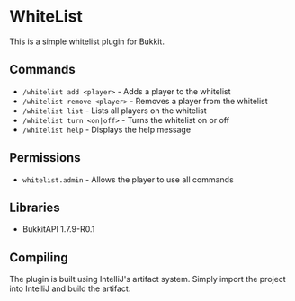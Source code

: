 # WhiteList

This is a simple whitelist plugin for Bukkit.


## Commands

* `/whitelist add <player>` - Adds a player to the whitelist
* `/whitelist remove <player>` - Removes a player from the whitelist
* `/whitelist list` - Lists all players on the whitelist
* `/whitelist turn <on|off>` - Turns the whitelist on or off
* `/whitelist help` - Displays the help message


## Permissions

* `whitelist.admin` - Allows the player to use all commands


## Libraries

* BukkitAPI 1.7.9-R0.1


## Compiling

The plugin is built using IntelliJ's artifact system. Simply import the project into IntelliJ and build the artifact.